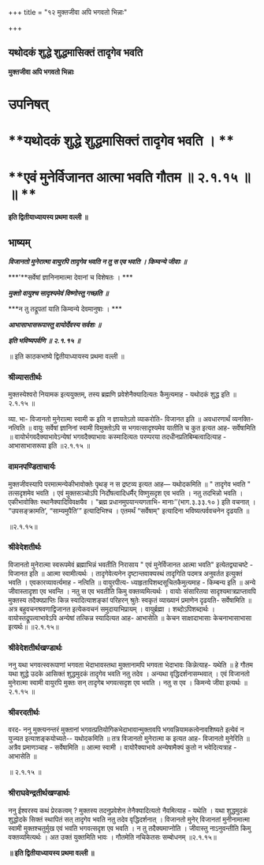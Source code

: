 +++
title = "१२ मुक्तजीवा अपि भगवतो भिन्नाः"

+++


## यथोदकं शुद्धे शुद्धमासिक्तं तादृगेव भवति

**मुक्तजीवा अपि भगवतो भिन्नाः**

# **उपनिषत्**

# **यथोदकं शुद्धे शुद्धमासिक्तं तादृगेव भवति । **

# **एवं मुनेर्विजानत आत्मा भवति गौतम ॥ २.१.१५ ॥ ॥ **

**इति द्वितीयाध्यायस्य प्रथमा वल्ली ॥**

## **भाष्यम्**

***विजानतो मुनेरात्मा वायुरपि तादृगेव भवति न तु स एव भवति । किम्वन्ये जीवाः ॥***

***'**सर्वेषां ज्ञानिनामात्मा देवानां च विशेषतः । ***

***मुक्तो वायुश्च सादृश्यमेवं विष्णोस्तु गच्छति ॥***

***न तु तद्रूपतां याति किम्वन्ये देवमानुषाः । ***

***आभासाभासरूपास्तु वायोर्देवस्य सर्वशः ॥***

***इति भविष्यपर्वणि ॥ २.१.१५ ॥***

॥ इति काठकभाष्ये द्वितीयाध्यायस्य प्रथमा वल्ली ॥

### **श्रीव्यासतीर्थः**

मुक्तस्येश्वरो नियामक इत्ययुक्तम्, तस्य ब्रह्मणि प्रवेशेनैक्यादित्यतः कैमुत्यमाह - यथोदकं शुद्ध इति ॥ २.१.१५ ॥

व्या. भा- विजानतो मुनेरात्मा स्वामी क इति न ज्ञायतेऽतो व्याकरोति- विजानत इति ॥ अवधारणार्थं व्यनक्ति- नत्विति ॥ वायुः सर्वेषां ज्ञानिनां स्वामी विमुक्तोऽपि स भगवत्सादृश्यमेव यातीति च कुत इत्यत आह- सर्वेषामिति ॥ वायोर्भगवदैक्याभावेऽन्येषां भगवदैक्याभावः कस्मादित्यतः परम्परया तदधीनप्रतिबिम्बत्वादित्याह - आभासाभासरूपा इति ॥२.१.१५ ॥

### **वामनपण्डिताचार्यः**

मुक्तजीवस्यापि परमात्मन्येकीभावोक्तेः पृथङ् न स द्रष्टव्य इत्यत आह— यथोदकमिति ॥ " तादृगेव भवति " तत्सदृशमेव भवति । एवं मुक्तसञ्चोऽपि निर्दोषत्वादिधर्मैर् विष्णुसदृश एव भवति । नतु तदभिन्नो भवति । एकीभावोक्तिः स्थानैक्यादिविवक्षयैव । "ब्रह्म प्रधानमुपयान्त्यगताभि- मानाः’’(भाग.३.३३.१० ) इति वचनात् । “उपसङ्क्रामति’, “साम्यमुपैति’” इत्यादिभिश्च । एतमर्थं “सर्वेषाम्" इत्यादिना भविष्यत्पर्ववचनेन दृढयति ॥

॥२.१.१५॥

### **श्रीवेदेशतीर्थः**

विजानतो मुनेरात्मा स्वरूपमेवं ब्रह्माभिन्नं भवतीति निरासाय " एवं मुनेर्विजानत आत्मा भवति" इत्येतद्व्याचष्टे - विजानत इति ॥ आत्मा स्वामीत्यर्थः । तादृगेवेत्यनेन दृष्टान्तवाक्यस्थं तादृगिति पदमत्र अनुवर्तत इत्युक्तं भवति । एवकारव्यावर्त्यमाह - नत्विति ॥ वायुरपीत्य- ध्याहृतापिशब्दसूचितकैमुत्यमाह - किम्बन्य इति ॥ अन्ये जीवास्तादृशा एव भवन्ति । नतु स एव भवतीति किमु वक्तव्यमित्यर्थः । वायोः संसारितया सादृश्यमात्रप्राप्तावपि मुक्तस्य तदैक्यप्राप्तिः किन्न स्यादित्याशङ्कां परिहरन् श्रुतेः स्वकृतं व्याख्यानं प्रमाणेन दृढयति- सर्वेषामिति ॥ अत्र बहुवचनश्रवणाद्विजानत इत्येकवचनं समुदायाभिप्रायम् । वायुर्ब्रह्मा । शब्दोऽपिशब्दार्थः । वायोस्तद्रूपत्वाभावेऽपि अन्येषां तत्किन्न स्यादित्यत आह- आभासेति ॥ केचन साक्षादाभासाः केचनाभासाभासा इत्यर्थः॥ ॥२.१.१५॥

### **श्रीवेदेशतीर्थखण्डार्थः**

ननु यथा भगवत्स्वरूपाणां भगवता भेदाभावस्तथा मुक्तानामपि भगवता भेदाभावः किन्नेत्याह- यथेति ॥ हे गौतम यथा शुद्धे उदके आसिक्तं शुद्धमुदकं तादृगेव भवति नतु तदेव । अन्यथा वृद्धिदर्शनासम्भवात् । एवं विजानतो मुनेरात्मा स्वामी वायुरपि मुक्तः सन् तादृगेब भगवत्सदृश एव भवति । नतु स एव । किमन्ये जीवा इत्यर्थः ॥ २.१.१५ ॥

### **श्रीवरदतीर्थः**

वरद- ननु मुक्त्यनन्तरं मुक्तानां भगवत्प्रतियोगिकभेदाभावान्मुक्तावपि भगवन्नियामकत्वेनावशिष्यते इत्येवं न युज्यत इत्याशङ्कयोच्यते-- यथोदकमिति ॥ तत्र विजानतो मुनेरात्मा क इत्यत आह- विजानतो मुनेरिति ॥ अत्रैव प्रमाणञ्चाह - सर्वेषामिति ॥ आत्मा स्वामी । वायोरैक्याभावे अन्येषामैक्यं कुतो न भवेदित्यत्राह - आभासेति ॥

॥ २.१.१५ ॥

### **श्रीराघवेन्द्रतीर्थखण्डार्थः**

ननु ईश्वरस्य कथं प्रेरकत्वम् ? मुक्तस्य तदनुप्रवेशेन तेनैक्यादित्यतो नैवमित्याह - यथेति । यथा शुद्धमुदकं शुद्धोदके सिक्तं स्थापितं सत् तादृगेव भवति नतु तदेव वृद्धिदर्शनात् । विजानतो मुनेर् विजानतां मुनीनामात्मा स्वामी मुक्तश्चतुर्मुख एवं भवति भगवत्सदृश एव भवति । न तु तदैक्यमाप्नोति । जीवास्तु नाऽनुवन्तीति किमु वक्तव्यमित्यर्थः । अत उक्तं युक्तमिति भावः । गौतमेति नचिकेतसः सम्बोधनम् ॥२.१.१५॥

**॥ इति द्वितीयाध्यायस्य प्रथमा वल्ली ॥**


